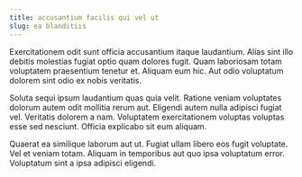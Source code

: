```yaml
---
title: accusantium facilis qui vel ut
slug: ea blanditiis
---
```


Exercitationem odit sunt officia accusantium itaque laudantium. Alias sint illo debitis molestias fugiat optio quam dolores fugit. Quam laboriosam totam voluptatem praesentium tenetur et. Aliquam eum hic. Aut odio voluptatum dolorem sint odio ex nobis veritatis.

Soluta sequi ipsum laudantium quas quia velit. Ratione veniam voluptates dolorum autem odit mollitia rerum aut. Eligendi autem nulla adipisci fugiat vel. Veritatis dolorem a nam. Voluptatem exercitationem voluptas voluptas esse sed nesciunt. Officia explicabo sit eum aliquam.

Quaerat ea similique laborum aut ut. Fugiat ullam libero eos fugit voluptate. Vel et veniam totam. Aliquam in temporibus aut quo ipsa voluptatum error. Voluptatum sint a ipsa adipisci eligendi.
